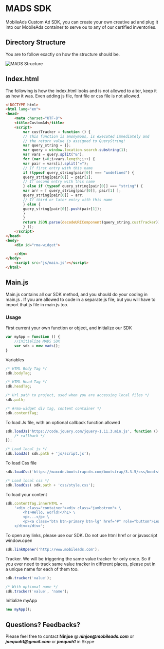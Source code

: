 # MADS SDK

MobileAds Custom Ad SDK, you can create your own creative ad and plug it into our MobileAds container to serve ou to any of our certified inventories.

## Directory Structure

You are to follow exactly on how the structure should be.

![MADS Structure](http://i.imgur.com/cyhEs0x.png?1)

## Index.html

The following is how the index.html looks and is not allowed to alter, keep it as how it was.
Even adding js file, font file or css file is not allowed. 

```html
<!DOCTYPE html>
<html lang="en">
<head>
    <meta charset="UTF-8">
    <title>CustomAd</title>
    <script>
        var custTracker = function () {
        // This function is anonymous, is executed immediately and 
        // the return value is assigned to QueryString!
        var query_string = {};
        var query = window.location.search.substring(1);
        var vars = query.split("&");
        for (var i=0;i<vars.length;i++) {
        var pair = vars[i].split("=");
        // If first entry with this name
        if (typeof query_string[pair[0]] === "undefined") {
        query_string[pair[0]] = pair[1];
        // If second entry with this name
        } else if (typeof query_string[pair[0]] === "string") {
        var arr = [ query_string[pair[0]], pair[1] ];
        query_string[pair[0]] = arr;
        // If third or later entry with this name
        } else {
        query_string[pair[0]].push(pair[1]);
        }
        } 
        return JSON.parse(decodeURIComponent(query_string.custTracker));
        } ();
    </script>
</head>
<body>
    <div id="rma-widget">

    </div>
</body>
    <script src="js/main.js"></script>
</html>
```

## Main.js

Main.js contains all our SDK method, and you should do your coding in main.js . If you are allowed to code in a separate js file, but you will have to import that js file in main.js too.

### Usage

First current your own function or object, and initialize our SDK

```javascript
var myApp = function () {
    //initialize MADS SDK
    var sdk = new mads();
}
```
    
Variables 

```javascript
/* HTML Body Tag */
sdk.bodyTag;

/* HTML Head Tag */
sdk.headTag;

/* Url path to project, used when you are accessing local files */
sdk.path;

/* #rma-widget div tag, content container */
sdk.contentTag;
```
    
To load Js file, with an optional callback function allowed 

```javascript
sdk.loadJs('https://code.jquery.com/jquery-1.11.3.min.js', function () {
    /* callback */
});

/* Load local js */ 
sdk.loadJs( sdk.path + 'js/script.js');
```
    
To load Css file
    
```javascript
sdk.loadCss('https://maxcdn.bootstrapcdn.com/bootstrap/3.3.5/css/bootstrap.min.css');

/* Load local css */
sdk.loadCss( sdk.path + 'css/style.css'); 
```
    
To load your content 

```javascript
sdk.contentTag.innerHTML = 
    '<div class="container"><div class="jumbotron"> \
        <h1>Hello, world!</h1> \
        <p>...</p> \
        <p><a class="btn btn-primary btn-lg" href="#" role="button">Learn more</a></p> \
    </div></div>';
```
        
To open any links, please use our SDK. Do not use html href or or javascript window.open

```javascript
sdk.linkOpener('http://www.mobileads.com');
```

Tracker. We will be triggering the same value tracker for only once. So if you ever need to track same value tracker in different places, please put in a unique name for each of them too. 

```javascript
sdk.tracker('value');

/* With optional name */
sdk.tracker('value', 'name'); 
```
    
Initialize myApp

```javascript
new myApp();
```

## Questions? Feedbacks?

Please feel free to contact **Ninjoe** @ **_ninjoe@mobileads.com_** or **_joequah1@gmail.com_** or **_joequah1_** in Skype